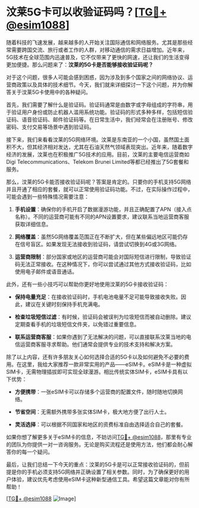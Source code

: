 # 汶莱5G卡可以收验证码吗？[[TG💪+ @esim1088](https://t.me/s/esim1088)]

随着科技的飞速发展，越来越多的人开始关注国际通信和网络服务。尤其是那些经常需要跨国交流、旅行或者工作的人群，对移动通信的需求日益增加。近年来，5G技术在全球范围内迅速普及，它不仅带来了更快的网速，还让我们的生活变得更加便捷。那么问题来了：**汶莱的5G卡是否能够接收验证码呢？**

对于这个问题，很多人可能会感到困惑，因为涉及到多个国家之间的网络协议、运营商政策以及具体的技术细节。今天，我们就来详细探讨一下这个问题，并为你解答关于汶莱5G卡使用中的各种疑问。

首先，我们需要了解什么是验证码。验证码通常是由数字或字母组成的字符串，用于验证用户身份或防止机器人滥用系统功能。验证码的形式多种多样，包括短信验证码、语音验证码、邮件验证码等。在日常生活中，我们经常会在注册账号、修改密码、支付交易等场景中遇到验证码。

接下来，我们来看看汶莱的5G网络环境。汶莱是东南亚的一个小国，虽然国土面积不大，但其经济相对发达，尤其在石油天然气领域表现突出。近年来，随着数字经济的发展，汶莱也在积极推广5G技术的应用。目前，汶莱的主要电信运营商如Digi Telecommunications、Telekom Brunei Limited等都已经推出了5G套餐和服务。

那么，汶莱的5G卡能否接收验证码呢？答案是肯定的。只要你的手机支持5G网络并且开通了相应的套餐，就可以正常使用验证码功能。不过，在实际操作过程中，可能会遇到一些特殊情况需要注意：

1. **手机设置**：确保你的手机开启了数据漫游功能，并且正确配置了APN（接入点名称）。不同的运营商可能有不同的APN设置要求，建议联系当地运营商客服获取详细信息。
   
2. **网络覆盖**：虽然5G网络覆盖范围正在不断扩大，但在某些偏远地区可能仍存在信号盲区。如果发现无法接收到验证码，请尝试切换到4G或3G网络。

3. **运营商限制**：部分国家或地区的运营商可能会对国际短信进行限制，导致验证码无法正常接收。在这种情况下，你可以尝试通过其他方式接收验证码，比如使用电子邮件或语音通话。

此外，还有一些小技巧可以帮助你更好地使用汶莱的5G卡接收验证码：

- **保持电量充足**：在接收验证码时，手机电池电量不足可能导致接收失败。因此，建议在关键时刻保持手机充满电。
  
- **检查垃圾短信过滤**：有时候，验证码会被误判为垃圾短信而被自动删除。建议定期查看手机的垃圾短信文件夹，以免错过重要信息。

- **联系运营商客服**：如果你遇到了无法解决的问题，可以直接联系汶莱当地的电信运营商客服寻求帮助。他们通常会提供专业的技术支持和解决方案。

除了以上内容，还有许多朋友关心如何选择合适的5G卡以及如何避免不必要的费用。在这里，我给大家推荐一款非常实用的产品——eSIM卡。eSIM卡是一种虚拟SIM卡，无需物理插拔即可实现全球漫游。相比传统实体SIM卡，eSIM卡具有以下优势：

- **方便携带**：一张eSIM卡可以存储多个运营商的配置文件，随时随地切换网络。
  
- **节省空间**：无需额外携带多张实体SIM卡，极大地方便了出行人士。
  
- **灵活选择**：可以根据不同国家和地区的资费标准自由选择适合自己的套餐。

如果你想了解更多关于eSIM卡的信息，不妨访问[TG💪+ @esim1088](https://t.me/s/esim1088)，那里有专业的团队为你提供一对一咨询服务。无论是购买流程还是使用方法，他们都会耐心解答你的每一个疑问。

最后，让我们总结一下今天的重点：汶莱的5G卡是可以正常接收验证码的，但前提是你的手机必须支持5G网络并正确设置了相关参数。同时，为了确保更好的用户体验，建议优先考虑使用eSIM卡这种新型通信工具。希望这篇文章能对你有所帮助！

[[TG💪+ @esim1088](https://t.me/s/esim1088) ![Image](https://i.postimg.cc/4NQfJmqS/Snipaste-2025-05-13-00-14-12.png)]